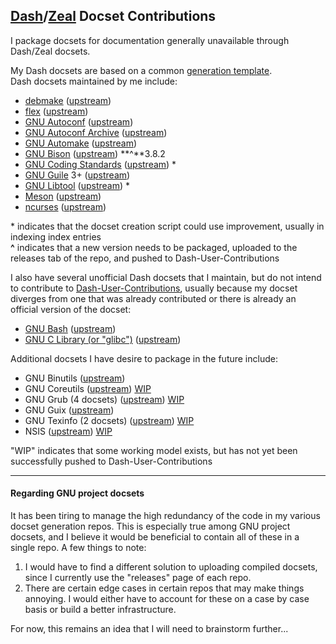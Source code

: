 ## [Dash](https://kapeli.com/dash)/[Zeal](https://zealdocs.org/) Docset Contributions

I package docsets for documentation generally unavailable through Dash/Zeal docsets.

My Dash docsets are based on a common [generation template](https://github.com/lshprung/dash-docset-generation-template). \
Dash docsets maintained by me include:

- [debmake](https://github.com/lshprung/debmake-dash-docset) ([upstream](https://salsa.debian.org/debian/debmake))
- [flex](https://github.com/lshprung/flex-dash-docset) ([upstream](https://github.com/westes/flex))
- [GNU Autoconf](https://github.com/lshprung/gnu-autoconf-dash-docset) ([upstream](https://www.gnu.org/software/autoconf/))
- [GNU Autoconf Archive](https://github.com/lshprung/gnu-autoconf-archive-dash-docset) ([upstream](https://www.gnu.org/software/autoconf-archive/))
- [GNU Automake](https://github.com/lshprung/gnu-automake-dash-docset) ([upstream](https://www.gnu.org/software/automake/))
- [GNU Bison](https://github.com/lshprung/gnu-bison-dash-docset) ([upstream](https://www.gnu.org/software/bison/)) **^**3.8.2
- [GNU Coding Standards](https://github.com/lshprung/gnu-coding-standards-dash-docset) ([upstream](https://savannah.gnu.org/projects/gnustandards)) \*
- [GNU Guile](https://github.com/Kapeli/Dash-User-Contributions/tree/master/docsets/GNU_Guile) 3+ ([upstream](https://www.gnu.org/software/guile/))
- [GNU Libtool](https://github.com/lshprung/gnu-libtool-dash-docset) ([upstream](https://www.gnu.org/software/libtool/)) \*
- [Meson](https://github.com/lshprung/meson-dash-docset) ([upstream](https://mesonbuild.com/index.html))
- [ncurses](https://github.com/lshprung/ncurses-dash-docset) ([upstream](https://invisible-island.net/ncurses/))

\* indicates that the docset creation script could use improvement, usually in indexing index entries \
**^** indicates that a new version needs to be packaged, uploaded to the releases tab of the repo, and pushed to Dash-User-Contributions

I also have several unofficial Dash docsets that I maintain, but do not intend to contribute to [Dash-User-Contributions](https://github.com/Kapeli/Dash-User-Contributions), usually because my docset diverges from one that was already contributed or there is already an official version of the docset:

- [GNU Bash](https://github.com/lshprung/gnu-bash-dash-docset) ([upstream](https://www.gnu.org/software/bash/))
- [GNU C Library (or "glibc")](https://github.com/lshprung/gnu-libc-dash-docset) ([upstream](https://www.gnu.org/software/libc/libc.html))

Additional docsets I have desire to package in the future include:

- GNU Binutils ([upstream](https://www.gnu.org/software/binutils/))
- GNU Coreutils ([upstream](https://www.gnu.org/software/coreutils/)) [WIP](https://github.com/lshprung/gnu-coreutils-dash-docset)
- GNU Grub (4 docsets) ([upstream](https://www.gnu.org/software/grub/)) [WIP](https://github.com/lshprung/gnu-grub-dash-docset)
- GNU Guix ([upstream](https://guix.gnu.org/))
- GNU Texinfo (2 docsets) ([upstream](https://www.gnu.org/software/texinfo/)) [WIP](https://github.com/lshprung/gnu-texinfo-dash-docset)
- NSIS ([upstream](https://nsis.sourceforge.io/)) [WIP](https://github.com/lshprung/nsis-dash-docset)

"WIP" indicates that some working model exists, but has not yet been successfully pushed to Dash-User-Contributions

---

#### Regarding GNU project docsets

It has been tiring to manage the high redundancy of the code in my various docset generation repos. This is especially true among GNU project docsets, and I believe it would be beneficial to contain all of these in a single repo. A few things to note:

1. I would have to find a different solution to uploading compiled docsets, since I currently use the "releases" page of each repo.
2. There are certain edge cases in certain repos that may make things annoying. I would either have to account for these on a case by case basis or build a better infrastructure.

For now, this remains an idea that I will need to brainstorm further...
